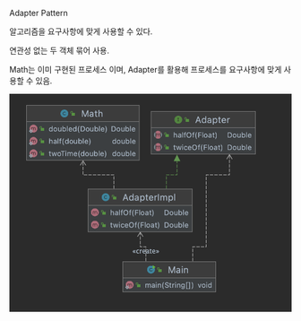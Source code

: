 Adapter Pattern

알고리즘을 요구사항에 맞게 사용할 수 있다.

연관성 없는 두 객체 묶어 사용.

Math는 이미 구현된 프로세스 이며, Adapter를 활용해 프로세스를 요구사항에 맞게 사용할 수 있음.

![img.png](img.png)